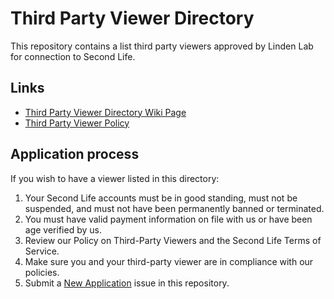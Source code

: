 # Third Party Viewer Directory

This repository contains a list third party viewers approved by Linden Lab for
connection to Second Life.

## Links

- [Third Party Viewer Directory Wiki Page](https://wiki.secondlife.com/wiki/Third_Party_Viewer_Directory)
- [Third Party Viewer Policy](https://secondlife.com/corporate/third-party-viewers)

## Application process

If you wish to have a viewer listed in this directory:

1. Your Second Life accounts must be in good standing, must not be suspended, and must not have been permanently banned or terminated.
2. You must have valid payment information on file with us or have been age verified by us.
3. Review our Policy on Third-Party Viewers and the Second Life Terms of Service.
4. Make sure you and your third-party viewer are in compliance with our policies.
5. Submit a [New Application][] issue in this repository.

[New Application]: https://github.com/secondlife/third-party-viewers/issues/new?assignees=&labels=&projects=&template=application.yaml
